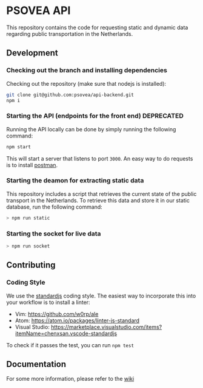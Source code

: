 # PSOVEA API

This repository contains the code for requesting static and dynamic data regarding public transportation in the Netherlands.

## Development

### Checking out the branch and installing dependencies
Checking out the repository (make sure that nodejs is installed):

```bash
git clone git@github.com:psovea/api-backend.git
npm i
```

### Starting the API (endpoints for the front end) **DEPRECATED**

Running the API locally can be done by simply running the following command:

```bash
npm start
```

This will start a server that listens to port `3000`. An easy way to do requests is to install [postman](https://www.getpostman.com/downloads/).

### Starting the deamon for extracting static data

This repository includes a script that retrieves the current state of the public transport in the Netherlands. To retrieve this data and store it in our static database, run the following command:

```bash
> npm run static
```

### Starting the socket for live data

```bash
> npm run socket
```

## Contributing

### Coding Style
We use the [standardjs](https://standardjs.com) coding style. The easiest way to incorporate this into your workflow is to install a linter:

- Vim: https://github.com/w0rp/ale
- Atom: https://atom.io/packages/linter-js-standard
- Visual Studio: https://marketplace.visualstudio.com/items?itemName=chenxsan.vscode-standardjs

To check if it passes the test, you can run `npm test`

## Documentation

For some more information, please refer to the [wiki](https://github.com/psovea/api-backend/wiki)

